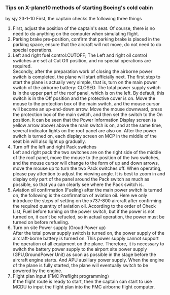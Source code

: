 ### Tips on X-plane10 methods of starting Boeing's cold cabin
by sjy 23-1-10
First, the captain checks the following three things    
1. First, adjust the position of the captain's seat. Of course, there is no need to do anything on the computer when simulating flight.    
2. Parking brake pre-position, confirm that parking brake is placed in the parking space, ensure that the aircraft will not move, do not need to do special operations.    
3. Left and right fuel control:CUTOFF; The Left and right oil control switches are set at Cut Off position, and no special operations are required.    
Secondly, after the preparation work of closing the airborne power switch is completed, the plane will start officially next. The first step to start the plane is actually very simple, that is, turn on the main power switch of the airborne battery: CLOSED.     The total power supply switch is in the upper part of the roof panel, which is on the left.
By default, this switch is in the Off position and the protective cover is on. Move the mouse to the protection box of the main switch, and the mouse cursor will become an up-and-down arrow. Move the mouse downward, press the protection box of the main switch, and then set the switch to the On position. It can be seen that the Power Information Display screen (a yellow arrow above) above the main switch is on, and at the same time, several indicator lights on the roof panel are also on. After the power switch is turned on, each display screen on MCP in the middle of the seat bin will also light up gradually.    
3. Turn off the left and right Pack switches    
Left and right pack the two switches are on the right side of the middle of the roof panel, move the mouse to the position of the two switches, and the mouse cursor will change to the form of up and down arrows, move the mouse up to turn the two Pack switches off. When operating, please pay attention to adjust the viewing angle. It is best to zoom in and display only part of the panel around the Pack switch as much as possible, so that you can clearly see where the Pack switch is.    
4. Aviation oil confirmation (Fueling) after the main power switch is turned on, the following is the confirmation of aviation oil. Here we only introduce the steps of setting on the x737-800 aircraft after confirming the required quantity of aviation oil. According to the order of Check List, Fuel before turning on the power switch, but if the power is not turned on, it can't be refueled, so in actual operation, the power must be turned on before refueling.    
5. Turn on site Power supply (Groud Power up)    
After the total power supply switch is turned on, the power supply of the aircraft-borne battery is turned on. This power supply cannot support the operation of all equipment on the plane. Therefore, it is necessary to switch the battery power supply to the airport site power supply (GPU,GroundPower Unit) as soon as possible in the stage before the aircraft engine starts. And APU auxiliary power supply. When the engine of the plane is fully started, the plane will eventually switch to be powered by the engine.    
6. Flight plan input (FMC Preflight programming)    
If the flight route is ready to start, then the captain can start to use MCDU to input the flight plan into the FMC airborne flight computer.    
